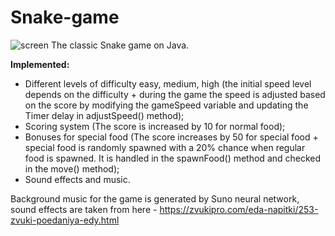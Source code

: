 # Snake-game
![screen](https://github.com/user-attachments/assets/a7e8e6da-29f2-4f3d-8c41-7feb2fcccb96)
The classic Snake game on Java.

**Implemented:**

* Different levels of difficulty easy, medium, high (the initial speed level depends on the difficulty + during the game the speed is adjusted based on the score by modifying the gameSpeed variable and updating the Timer delay in adjustSpeed() method);
* Scoring system (The score is increased by 10 for normal food);
* Bonuses for special food (The score increases by 50 for special food + special food is randomly spawned with a 20% chance when regular food is spawned. It is handled in the spawnFood() method and checked in the move() method);
* Sound effects and music.

Background music for the game is generated by Suno neural network, sound effects are taken from here - https://zvukipro.com/eda-napitki/253-zvuki-poedaniya-edy.html
